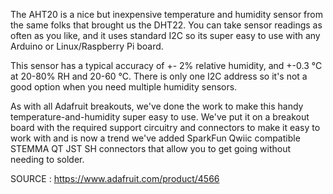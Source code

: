 The AHT20 is a nice but inexpensive temperature and humidity sensor from the same folks that brought us the DHT22. You can take sensor readings as often as you like, and it uses standard I2C so its super easy to use with any Arduino or Linux/Raspberry Pi board.

This sensor has a typical accuracy of +- 2% relative humidity, and +-0.3 °C at 20-80% RH and 20-60 °C. There is only one I2C address so it's not a good option when you need multiple humidity sensors.

As with all Adafruit breakouts, we've done the work to make this handy temperature-and-humidity super easy to use. We've put it on a breakout board with the required support circuitry and connectors to make it easy to work with and is now a trend we've added SparkFun Qwiic compatible STEMMA QT JST SH connectors that allow you to get going without needing to solder.

SOURCE : https://www.adafruit.com/product/4566
